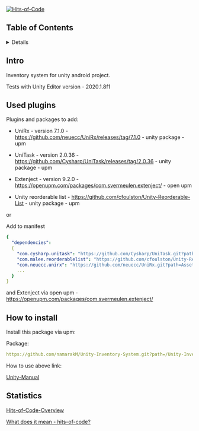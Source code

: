 [![Hits-of-Code](https://hitsofcode.com/github/namarakM/Unity-Inventory-System?branch=main)](https://hitsofcode.com/github/namarakM/Unity-Inventory-System?branch=main/view?branch=main/)

## Table of Contents
<details>
  
1. [Intro](#intro)
2. [Used plugins](#plugins-to-add)
3. [How to install](#how-to-install)
4. [Repo statistics](#statistics)

</details>

## Intro
Inventory system for unity android project.

Tests with Unity Editor version - 2020.1.8f1

## Used plugins

  <summary>Plugins and packages to add:</summary>
  
- UniRx - version 7.1.0 - https://github.com/neuecc/UniRx/releases/tag/7.1.0 - unity package - upm
  
- UniTask - version 2.0.36 - https://github.com/Cysharp/UniTask/releases/tag/2.0.36 - unity package - upm

- Extenject - version 9.2.0 - https://openupm.com/packages/com.svermeulen.extenject/ - open upm

- Unity reorderable list - https://github.com/cfoulston/Unity-Reorderable-List - unity package - upm 

or 

Add to manifest

```yaml
{
  "dependencies": 
  {
    "com.cysharp.unitask": "https://github.com/Cysharp/UniTask.git?path=src/UniTask/Assets/Plugins/UniTask",
    "com.malee.reorderablelist": "https://github.com/cfoulston/Unity-Reorderable-List.git",
    "com.neuecc.unirx": "https://github.com/neuecc/UniRx.git?path=Assets/Plugins/UniRx/Scripts"
    ...
  }
}
```

and Extenject via open upm - https://openupm.com/packages/com.svermeulen.extenject/



## How to install
Install this package via upm:

Package:

```yaml
https://github.com/namarakM/Unity-Inventory-System.git?path=/Unity-Inventory-System/Assets/InventorySystem
```

How to use above link:

[Unity-Manual](https://docs.unity3d.com/Manual/upm-ui-giturl.html)

## Statistics

[Hits-of-Code-Overview](https://hitsofcode.com/view/github/namarakM/Unity-Inventory-System?branch=main)

[What does it mean - hits-of-code?](https://www.yegor256.com/2014/11/14/hits-of-code.html)

